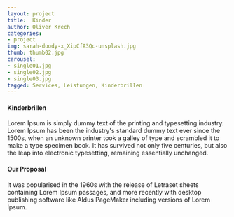 ```yaml
---
layout: project
title:  Kinder
author: Oliver Krech
categories:
- project
img: sarah-doody-x_XipCfA3Qc-unsplash.jpg
thumb: thumb02.jpg
carousel:
- single01.jpg
- single02.jpg
- single03.jpg
tagged: Services, Leistungen, Kinderbrillen
---
```

#### Kinderbrillen

Lorem Ipsum is simply dummy text of the printing and typesetting industry. Lorem Ipsum has been the industry's standard dummy text ever since the 1500s, when an unknown printer took a galley of type and scrambled it to make a type specimen book. It has survived not only five centuries, but also the leap into electronic typesetting, remaining essentially unchanged.

#### Our Proposal

It was popularised in the 1960s with the release of Letraset sheets containing Lorem Ipsum passages, and more recently with desktop publishing software like Aldus PageMaker including versions of Lorem Ipsum.
